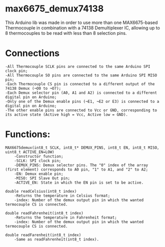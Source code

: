 # max6675_demux74138

This Arduino lib was made in order to use more than one MAX6675-based Thermocouple in combination with a 74138 Demultiplexer IC, allowing up to 8 thermocouples to be read with less than 8 selection pins.

# Connections
    -All Thermocouple SCLK pins are connected to the same Arduino SPI clock pin;
    -All Thermocouple SO pins are connected to the same Arduino SPI MISO pin;
    -Each Thermocouple CS pin is connected to a different output of the 74138 Demux (¬O0 to ¬O7);
    -Each Demux selector pin (A0, A1 and A2) is connected to a different digital pin on Arduino;
    -Only one of the Demux enable pins (¬E1, ¬E2 or E3) is connected to a digital pin on Arduino; 
    -The other enable pins are connected to Vcc or GND, corresponding to its active state (Active high = Vcc, Active low = GND).

# Functions:
    MAX6675demux(int8_t SCLK, int8_t* DEMUX_PINS, int8_t EN, int8_t MISO, uint8_t ACTIVE_EN=LOW)
        -Constructor function;
        -SCLK: SPI clock pin;
        -DEMUX_PINS: Demux selector pins. The "0" index of the array (first element) corresponds to A0 pin, "1" to A1, and "2" to A2;
        -EN: Demux enable pin;
        -MISO: SPI Slave Out pin;
        -ACTIVE_EN: State in which the EN pin is set to be active.
        
    double readCelsius(int8_t index)
        -Returns the temperature in Celsius format;
        -index: Number of the demux output pin in which the wanted termocouple CS is connected.
        
    double readFahrenheit(int8_t index)
        -Returns the temperature in Fahrenheit format;
        -index: Number of the demux output pin in which the wanted termocouple CS is connected.
        
    double readFarenheit(int8_t index)
        -Same as readFahrenheit(int8_t index).

